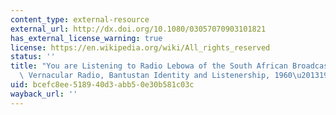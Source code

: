 ```yaml
---
content_type: external-resource
external_url: http://dx.doi.org/10.1080/03057070903101821
has_external_license_warning: true
license: https://en.wikipedia.org/wiki/All_rights_reserved
status: ''
title: "You are Listening to Radio Lebowa of the South African Broadcasting Corporation:\
  \ Vernacular Radio, Bantustan Identity and Listenership, 1960\u20131994"
uid: bcefc8ee-5189-40d3-abb5-0e30b581c03c
wayback_url: ''
---
```

